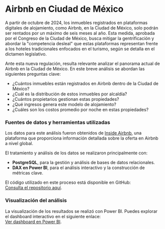 # **Airbnb en Ciudad de México**  

A partir de octubre de 2024, los inmuebles registrados en plataformas digitales de alojamiento, como Airbnb, en la Ciudad de México, solo podrán ser rentados por un máximo de seis meses al año. Esta medida, aprobada por el Congreso de la Ciudad de México, busca mitigar la gentrificación y abordar la "competencia desleal" que estas plataformas representan frente a los hoteles tradicionales enfocados en el turismo, según se detalla en el dictamen legislativo.  

Ante esta nueva regulación, resulta relevante analizar el panorama actual de Airbnb en la Ciudad de México. En este breve análisis se abordan las siguientes preguntas clave:  

- ¿Cuántos inmuebles están registrados en Airbnb dentro de la Ciudad de México?  
- ¿Cuál es la distribución de estos inmuebles por alcaldía?  
- ¿Cuántos propietarios gestionan estas propiedades?  
- ¿Qué ingresos genera este modelo de alojamiento?  
- ¿Cuáles son los costos promedio por noche en estas propiedades?  

### **Fuentes de datos y herramientas utilizadas**  

Los datos para este análisis fueron obtenidos de [Inside Airbnb](https://insideairbnb.com/get-the-data/), una plataforma que proporciona información detallada sobre la oferta en Airbnb a nivel global.  

El tratamiento y análisis de los datos se realizaron principalmente con:  
- **PostgreSQL**, para la gestión y análisis de bases de datos relacionales.  
- **DAX en Power BI**, para el análisis interactivo y la construcción de métricas clave.  

El código utilizado en este proceso está disponible en GitHub:  
[Consulta el repositorio aquí](https://github.com/Floki-Dreamer/Airbnb_M-xico/blob/main/airbnb_cdmx.sql).  

### **Visualización del análisis**  

La visualización de los resultados se realizó con Power BI. Puedes explorar el dashboard interactivo en el siguiente enlace:  
[Ver dashboard en Power BI](https://app.powerbi.com/view?r=eyJrIjoiYzZjYTQ5MTctMjJlZC00NGYyLTk2Y2QtZGUyYzU4NDUyNDVhIiwidCI6IjY2NWYxNmFlLWVmN2ItNDUwNS04NjdkLTgyMzNkYjVhZWVhZiJ9).  



